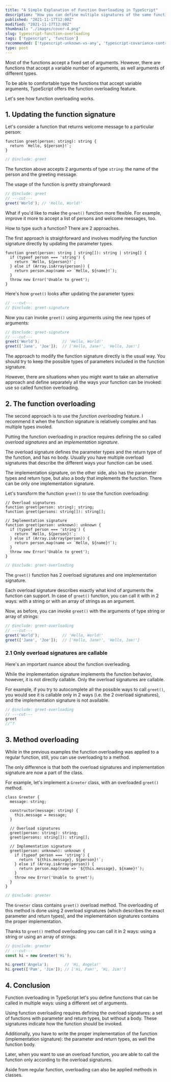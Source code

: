 ```yaml
---
title: "A Simple Explanation of Function Overloading in TypeScript"
description: "How you can define multiple signatures of the same function in TypeScript to increase its usability."
published: "2021-11-17T12:00Z"
modified: "2021-11-17T12:00Z"
thumbnail: "./images/cover-4.png"
slug: typescript-function-overloading
tags: ['typescript', 'function']
recommended: ['typescript-unknown-vs-any', 'typescript-covariance-contravariance']
type: post
---
```


Most of the functions accept a fixed set of arguments. However, there are functions that accept a variable number of arguments, as well arguments
of different types.  

To be able to comfortable type the functions that accept variable arguments, TypeScript offers the function overloading feature. 

Let's see how function overloading works.  

## 1. Updating the function signature

Let's consider a function that returns welcome message to a particular person:

```twoslash include greet
function greet(person: string): string {
  return `Hello, ${person}!`;
}
```

```ts twoslash
// @include: greet
```

The function above accepts 2 arguments of type `string`: the name of the person and the greeting message.  

The usage of the function is pretty straingforward:

```ts twoslash
// @include: greet
// ---cut---
greet('World'); // 'Hello, World!'
```

What if you'd like to make the `greet()` function more flexible. For example, improve it more to accept a list of persons and welcome messages, too.  

How to type such a function? There are 2 approaches.  

The first approach is straighforward and involves modifying the function signature directly by updating the parameter types.  

```twoslash include greet-signature
function greet(person: string | string[]): string | string[] {
  if (typeof person === 'string') {
    return `Hello, ${person}!`;
  } else if (Array.isArray(person)) {
    return person.map(name => `Hello, ${name}!`);
  }
  throw new Error('Unable to greet');
}
```

Here's how `greet()` looks after updating the parameter types:

```ts twoslash
// ---cut---
// @include: greet-signature
```

Now you can invoke `greet()` using arguments using the new types of arguments:

```ts twoslash
// @include: greet-signature
// ---cut---
greet('World');          // 'Hello, World!'
greet(['Jane', 'Joe']);  // ['Hello, Jane!', 'Hello, Joe!']
```

The approach to modify the function signature directly is the usual way. You should try to keep the possible types of parameters included in the function signature.  

However, there are situations when you might want to take an alternative approach and define separately all the ways your function can be invoked: use so called function overloading.  

## 2. The function overloading

The second approach is to use the *function overloading* feature. I recommend it when the function signature is relatively complex and has multiple types involed.  

Putting the function overloading in practice requires defining the so called *overload signatures* and an *implementation signature*.  

The overload signature defines the parameter types and the return type of the function, and has no body. Usually you have multiple overload signatures that describe the different ways your function can be used.  

The implementation signature, on the other side, also has the parameter types and return type, but also a body that implements the function. There can be only one implementation signature.  

Let's transform the function `greet()` to use the function overloading:

```twoslash include greet-overloading
// Overload signatures
function greet(person: string): string;
function greet(persons: string[]): string[];

// Implementation signature
function greet(person: unknown): unknown {
  if (typeof person === 'string') {
    return `Hello, ${person}!`;
  } else if (Array.isArray(person)) {
    return person.map(name => `Hello, ${name}!`);
  }
  throw new Error('Unable to greet');
}
```

```ts twoslash
// @include: greet-overloading
```

The `greet()` function has 2 overload signatures and one implementation signature.  

Each overload signature describes exactly what kind of arguments the function can support. In case of `greet()` function, you can call it with in 2 ways: with a string or with an array of strings as an argument.  

Now, as before, you can invoke `greet()` with the arguments of type string or array of strings:

```ts twoslash
// @include: greet-overloading
// ---cut---
greet('World');          // 'Hello, World!'
greet(['Jane', 'Joe']);  // ['Hello, Jane!', 'Hello, Joe!']
```

### 2.1 Only overload signatures are callable

Here's an important nuance about the function overleading. 

While the implementation signature implements the function behavior, however, it is not directly callable. Only the overload signatures are callable.  

For example, if you try to autocomplete all the possible ways to call `greet()`, you would see it is callable only in 2 ways (i.e. the 2 overload signatures), and the implementation signature is not available.  

```ts twoslash
// @include: greet-overloading
// ---cut---
greet
//^?
```

<!-- ## 3. Function overloading and subtyping -->

## 3. Method overloading

While in the previous examples the function overloading was applied to a regular function, still, you can use overloading to a method.  

The only difference is that both the overload signatures and implementation signature are now a part of the class.  

For example, let's implement a `Greeter` class, with an overloaded `greet()` method.  

```twoslash include greeter
class Greeter {
  message: string;

  constructor(message: string) {
    this.message = message;
  }

  // Overload signatures
  greet(person: string): string;
  greet(persons: string[]): string[];

  // Implementation signature
  greet(person: unknown): unknown {
    if (typeof person === 'string') {
      return `${this.message}, ${person}!`;
    } else if (Array.isArray(person)) {
      return person.map(name => `${this.message}, ${name}!`);
    }
    throw new Error('Unable to greet');
  }
}
```

```ts twoslash
// @include: greeter
```

The `Greeter` class contains  `greet()` overload method. The overloading of this method is done using 2 overload signatures (which describes the exact parameter and return types), and the implementation signatures contains the proper implementation.  

Thanks to `greet()` method overloading you can call it in 2 ways: using a string or using an array of strings.  

```ts twoslash
// @include: greeter
// ---cut---
const hi = new Greeter('Hi');

hi.greet('Angela');       // 'Hi, Angela!'
hi.greet(['Pam', 'Jim']); // ['Hi, Pam!', 'Hi, Jim!']
```

## 4. Conclusion

Function overloading in TypeScript let's you define functions that can be called in multiple ways: using a different set of arguments.  

Using function overloading requires defining the overload signatures: a set of functions with parameter and return types, but without a body. These signatures indicate
how the function should be invoked.  

Additionally, you have to write the proper implementation of the function (implementation signature): the parameter and return types, as well the function body.  

Later, when you want to use an overload function, you are able to call the function only according to the overload signatures.  

Aside from regular function, overloading can also be applied methods in classes.  